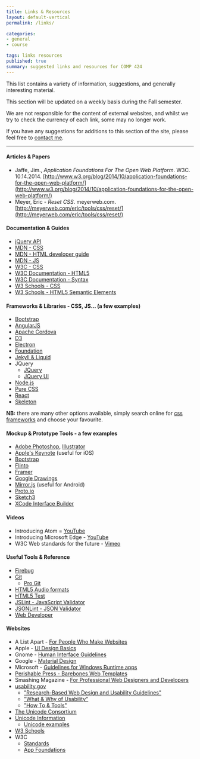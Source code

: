 ```yaml
---
title: Links & Resources
layout: default-vertical
permalink: /links/

categories:
- general
- course

tags: links resources
published: true
summary: suggested links and resources for COMP 424
---
```


This list contains a variety of information, suggestions, and generally interesting material.

This section will be updated on a weekly basis during the Fall semester.

We are not responsible for the content of external websites, and whilst we try to check the currency of each link, some may no longer work.

If you have any suggestions for additions to this section of the site, please feel free to [contact me](mailto:nhayward@luc.edu?subject=COMP422-Links).

***


#### Articles & Papers

* Jaffe, Jim., *Application Foundations For The Open Web Platform*. W3C. 10.14.2014. [http://www.w3.org/blog/2014/10/application-foundations-for-the-open-web-platform/](http://www.w3.org/blog/2014/10/application-foundations-for-the-open-web-platform/)
* Meyer, Eric - *Reset CSS*. meyerweb.com.  [http://meyerweb.com/eric/tools/css/reset/](http://meyerweb.com/eric/tools/css/reset/)

#### Documentation & Guides

  * [jQuery API](https://api.jquery.com/)
  * [MDN - CSS](https://developer.mozilla.org/en-US/docs/Web/CSS)
  * [MDN - HTML developer guide](https://developer.mozilla.org/en-US/docs/Web/Guide/HTML)
  * [MDN - JS](https://developer.mozilla.org/en-US/docs/Web/JavaScript/Guide)
  * [W3C - CSS](http://www.w3.org/Style/CSS/)
  * [W3C Documentation - HTML5](http://www.w3.org/TR/html5/Overview.html#contents)
  * [W3C Documentation - Syntax](http://www.w3.org/TR/html-markup/syntax.html)
  * [W3 Schools - CSS](http://www.w3schools.com/css/default.asp)
  * [W3 Schools - HTML5 Semantic Elements](http://www.w3schools.com/html/html5_semantic_elements.asp)

#### Frameworks & Libraries - CSS, JS... (a few examples)

  * [Bootstrap](http://getbootstrap.com/)
  * [AngularJS](https://angularjs.org/)
  * [Apache Cordova](https://cordova.apache.org/)
  * [D3](http://d3js.org/)
  * [Electron](http://electron.atom.io/)
  * [Foundation](http://foundation.zurb.com/)
  * [Jekyll & Liquid](http://jekyllrb.com/docs/templates/)
  * JQuery
    * [JQuery](https://jquery.com/)
    * [JQuery UI](http://jqueryui.com/)
  * [Node.js](https://nodejs.org/en/)
  * [Pure CSS](http://purecss.io/)
  * [React](http://facebook.github.io/react/)
  * [Skeleton](http://getskeleton.com/)

**NB:** there are many other options available, simply search online for [css frameworks](https://www.google.com/search?q=css+frameworks&oq=css+frameworks&aqs=chrome..69i57.2866j0j1&sourceid=chrome&es_sm=119&ie=UTF-8)
and choose your favourite.

#### Mockup & Prototype Tools - a few examples

  * [Adobe Photoshop](http://goo.gl/GsIYY0), [Illustrator](http://goo.gl/9K8Kfw)
  * [Apple's Keynote](http://keynotopia.com/guides/) (useful for iOS)
  * [Bootstrap](http://getbootstrap.com/)
  * [Flinto](https://www.flinto.com/)
  * [Framer](http://framerjs.com/)
  * [Google Drawings](http://goo.gl/qPRCfG)
  * [Mirror.js](http://jimulabs.com/mirrorjs-preview/) (useful for Android)
  * [Proto.io](https://proto.io/)
  * [Sketch3](http://bohemiancoding.com/sketch/)
  * [XCode Interface Builder](https://developer.apple.com/xcode/interface-builder/)

#### Videos

* Introducing Atom = [YouTube](https://www.youtube.com/watch?v=Y7aEiVwBAdk)
* Introducing Microsoft Edge - [YouTube](https://www.youtube.com/watch?v=iH1D31YHsgY)
* W3C Web standards for the future - [Vimeo](https://vimeo.com/110256895)

#### Useful Tools & Reference

* [Firebug](http://getfirebug.com/)
* [Git](http://git-scm.com/)
  * [Pro Git](http://git-scm.com/book/en/v2)
* [HTML5 Audio formats](http://textopia.org/androidsoundformats.html)
* [HTML5 Test](http://html5test.com/)
* [JSLint - JavaScript Validator](http://jslint.com/)
* [JSONLint - JSON Validator](http://jsonlint.com/)
* [Web Developer](http://chrispederick.com/work/web-developer/)

#### Websites

* A List Apart - [For People Who Make Websites](http://alistapart.com/)
* Apple - [UI Design Basics](https://developer.apple.com/library/ios/documentation/UserExperience/Conceptual/MobileHIG/index.html)
* Gnome - [Human Interface Guidelines](https://developer.gnome.org/)
* Google - [Material Design](http://www.google.com/design/spec/material-design/introduction.html)
* Microsoft - [Guidelines for Windows Runtime apps](http://msdn.microsoft.com/library/windows/apps/hh465424.aspx)
* [Perishable Press - Barebones Web Templates](https://perishablepress.com/bare-bones-htmlxhtml-document-templates/)
* Smashing Magazine - [For Professional Web Designers and Developers](http://www.smashingmagazine.com/)
* [usability.gov](http://www.usability.gov/)
  * ["Research-Based Web Design and Usability Guidelines"](http://guidelines.usability.gov/)
  * ["What & Why of Usability"](http://www.usability.gov/what-and-why/index.html)
  * ["How To & Tools"](http://www.usability.gov/how-to-and-tools/index.html)
* [The Unicode Consortium](http://www.unicode.org/)
* [Unicode Information](http://www.alanwood.net/unicode/)
  * [Unicode examples](http://www.alanwood.net/unicode/unicode_samples.html)
* [W3 Schools](http://www.w3schools.com/)
* W3C
  * [Standards](http://www.w3.org/standards/)
  * [App Foundations](http://www.w3.org/appfoundations/)
